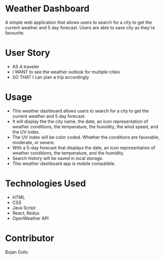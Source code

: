 # Weather Dashboard

A simple web application that allows users to search for a city to get the current weather and 5 day forecast. Users are able to save city as they're favourite.


# User Story
* AS A traveler
* I WANT to see the weather outlook for multiple cities
* SO THAT I can plan a trip accordingly

# Usage

* This weather dashboard allows users to search for a city to get the current weather and 5 day forecast.
* It will display the the city name, the date, an icon representation of weather conditions, the temperature, the humidity, the wind speed, and the UV index.
* The UV index will be color coded. Whether the conditions are favorable, moderate, or severe.
* With a 5-day forecast that displays the date, an icon representation of weather conditions, the temperature, and the humidity.
* Search history will be saved in local storage.
* This weather dashboard app is mobile compatible.

# Technologies Used

* HTML
* CSS
* Java Script
* React, Redux
* OpenWeather API


# Contributor
Bojan Golic
